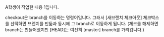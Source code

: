 A학생이 작업한 내용 1입니다.

checkout은 branch를 이동하는 명령어입니다.
그래서 [새브랜치 체크아웃] 체크박스를 선택하면 브랜치를
만듦과 동시에 그 branch로 이동하게 됩니다.
(체크를 해제하면 branch는 만들어졌지만 [HEAD]는 여전히 [master] branch를 가리킵니다.)